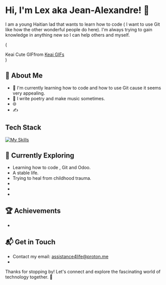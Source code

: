 # Hi, I'm Lex aka Jean-Alexandre! 👋

I am a young Haitian lad that wants to learn how to code ( I want to use Git like how the other wonderful people do here). I'm always trying to gain knowledge in anything new so I can help others and myself. 

(<div class="tenor-gif-embed" data-postid="13201974045211134059" data-share-method="host" data-aspect-ratio="1.18571" data-width="100%"><img href="https://tenor.com/view/keai-cute-gif-13201974045211134059">Keai Cute GIF</a>from <a href="https://tenor.com/search/keai-gifs">Keai GIFs</a></div> <script type="text/javascript" async src="https://tenor.com/embed.js"></script>)
## 🚀 About Me

- 🔭 I'm currently learning how to code and how to use Git cause it seems very appealing.
- 📝 I write poetry and make music sometimes.
- 🌐 
- ✍️ 

## Tech Stack
[![My Skills](https://skillicons.dev/icons?i=js,html,css,wasm)](https://skillicons.dev)

## 🌱 Currently Exploring

  - Learning how to code , Git and Odoo.
  - A stable life.
  - Trying to heal from childhood trauma.
  - 
  - 
  - 

 ## 🏆 Achievements

- 

## 📬 Get in Touch

- Contact my email: assistance4life@proton.me
- 

Thanks for stopping by! Let's connect and explore the fascinating world of technology together. 🚀



<!--

Here are some ideas to get you started:

- 🔭 I’m currently working on nothing yet ...
- 🌱 I’m currently learning cybersecurity , Git and coding <em>in general<\em> ...
- 👯 I’m looking to collaborate on anything ...
- 🤔 I’m looking for help with anything tbh ...
- 💬 Ask me about anything you'd like to ask . ...
- 📫 How to reach me: assistance4life@proton.me ...
- 😄 Pronouns: he/him...
- ⚡ Fun fact: I'm an INFJ 6w5 ...
